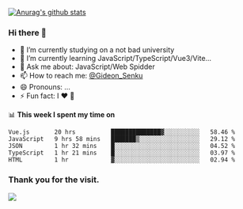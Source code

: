 [![Anurag's github stats](https://github-readme-stats.vercel.app/api?username=gideonsenku)](https://github.com/anuraghazra/github-readme-stats)
### Hi there 👋
- 🔭 I’m currently studying on a not bad university 
- 🌱 I’m currently learning JavaScript/TypeScript/Vue3/Vite...
- 💬 Ask me about: JavaScript/Web Spidder 
- 📫 How to reach me: [@Gideon_Senku](https://t.me/Gideon_Senku)
- 😄 Pronouns: ...
- ⚡ Fun fact: I ❤️ 🎵

📊 **This week I spent my time on**
<!--START_SECTION:waka-->
```text
Vue.js       20 hrs          ██████████████▓░░░░░░░░░░   58.46 % 
JavaScript   9 hrs 58 mins   ███████▒░░░░░░░░░░░░░░░░░   29.12 % 
JSON         1 hr 32 mins    █░░░░░░░░░░░░░░░░░░░░░░░░   04.52 % 
TypeScript   1 hr 21 mins    █░░░░░░░░░░░░░░░░░░░░░░░░   03.97 % 
HTML         1 hr            ▓░░░░░░░░░░░░░░░░░░░░░░░░   02.94 % 
```
<!--END_SECTION:waka-->


### Thank you for the visit.
![](http://profile-counter.glitch.me/gideonsenku/count.svg)
<!--
**GideonSenku/GideonSenku** is a ✨ _special_ ✨ repository because its `README.md` (this file) appears on your GitHub profile.

Here are some ideas to get you started:

- 🔭 I’m currently working on ...
- 🌱 I’m currently learning ...
- 👯 I’m looking to collaborate on ...
- 🤔 I’m looking for help with ...
- 💬 Ask me about ...
- 📫 How to reach me: ...
- 😄 Pronouns: ...
- ⚡ Fun fact: ...
-->
